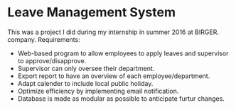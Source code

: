 # Leave Management System
This was a project I did during my internship in summer 2016 at BIRGER. company.
Requirements:
 * Web-based program to allow employees to apply leaves and supervisor to approve/disapprove.
 * Supervisor can only oversee their department.
 * Export report to have an overview of each employee/department.
 * Adapt calender to include local public holiday.
 * Optimize efficiency by implementing email notification.
 * Database is made as modular as possible to anticipate furtur changes.
  
